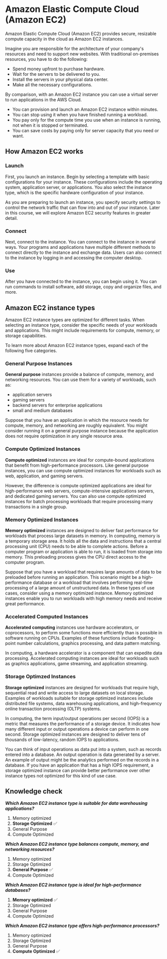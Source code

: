 # Amazon Elastic Compute Cloud (Amazon EC2)

Amazon Elastic Compute Cloud (Amazon EC2) provides secure, resizable compute capacity in the cloud as Amazon EC2 instances. 

Imagine you are responsible for the architecture of your company's resources and need to support new websites. With traditional on-premises resources, you have to do the following:

* Spend money upfront to purchase hardware.
* Wait for the servers to be delivered to you.
* Install the servers in your physical data center.
* Make all the necessary configurations.

By comparison, with an Amazon EC2 instance you can use a virtual server to run applications in the AWS Cloud.

* You can provision and launch an Amazon EC2 instance within minutes.
* You can stop using it when you have finished running a workload.
* You pay only for the compute time you use when an instance is running, not when it is stopped or terminated.
* You can save costs by paying only for server capacity that you need or want.

## How Amazon EC2 works

### Launch

First, you launch an instance. Begin by selecting a template with basic configurations for your instance. These configurations include the operating system, application server, or applications. You also select the instance type, which is the specific hardware configuration of your instance. 


As you are preparing to launch an instance, you specify security settings to control the network traffic that can flow into and out of your instance. Later in this course, we will explore Amazon EC2 security features in greater detail.

### Connect

Next, connect to the instance. You can connect to the instance in several ways. Your programs and applications have multiple different methods to connect directly to the instance and exchange data. Users can also connect to the instance by logging in and accessing the computer desktop.

### Use

After you have connected to the instance, you can begin using it. You can run commands to install software, add storage, copy and organize files, and more.


## Amazon EC2 instance types

Amazon EC2 instance types are optimized for different tasks. When selecting an instance type, consider the specific needs of your workloads and applications. This might include requirements for compute, memory, or storage capabilities.

To learn more about Amazon EC2 instance types, expand each of the following five categories.

### General Purpose Instances

**General purpose** instances provide a balance of compute, memory, and networking resources. You can use them for a variety of workloads, such as:

* application servers
* gaming servers
* backend servers for enterprise applications
* small and medium databases

Suppose that you have an application in which the resource needs for compute, memory, and networking are roughly equivalent. You might consider running it on a general purpose instance because the application does not require optimization in any single resource area.

### Compute Optimized Instances

**Compute optimized** instances are ideal for compute-bound applications that benefit from high-performance processors. Like general purpose instances, you can use compute optimized instances for workloads such as web, application, and gaming servers.

However, the difference is compute optimized applications are ideal for high-performance web servers, compute-intensive applications servers, and dedicated gaming servers. You can also use compute optimized instances for batch processing workloads that require processing many transactions in a single group.

### Memory Optimized Instances

**Memory optimized** instances are designed to deliver fast performance for workloads that process large datasets in memory. In computing, memory is a temporary storage area. It holds all the data and instructions that a central processing unit (CPU) needs to be able to complete actions. Before a computer program or application is able to run, it is loaded from storage into memory. This preloading process gives the CPU direct access to the computer program.

Suppose that you have a workload that requires large amounts of data to be preloaded before running an application. This scenario might be a high-performance database or a workload that involves performing real-time processing of a large amount of unstructured data. In these types of use cases, consider using a memory optimized instance. Memory optimized instances enable you to run workloads with high memory needs and receive great performance.


### Accelerated Computed Instances

**Accelerated computing** instances use hardware accelerators, or coprocessors, to perform some functions more efficiently than is possible in software running on CPUs. Examples of these functions include floating-point number calculations, graphics processing, and data pattern matching.

In computing, a hardware accelerator is a component that can expedite data processing. Accelerated computing instances are ideal for workloads such as graphics applications, game streaming, and application streaming.

### Storage Optimzed Instances

**Storage optimized** instances are designed for workloads that require high, sequential read and write access to large datasets on local storage. Examples of workloads suitable for storage optimized instances include distributed file systems, data warehousing applications, and high-frequency online transaction processing (OLTP) systems.

In computing, the term input/output operations per second (IOPS) is a metric that measures the performance of a storage device. It indicates how many different input or output operations a device can perform in one second. Storage optimized instances are designed to deliver tens of thousands of low-latency, random IOPS to applications. 

You can think of input operations as data put into a system, such as records entered into a database. An output operation is data generated by a server. An example of output might be the analytics performed on the records in a database. If you have an application that has a high IOPS requirement, a storage optimized instance can provide better performance over other instance types not optimized for this kind of use case.


## Knowledge check

**_Which Amazon EC2 instance type is suitable for data warehousing applications?_**

1. Memory optimized
2. **Storage Optimized** ✅
3. General Purpose
4. Compute Optimized

**_Which Amazon EC2 instance type balances compute, memory, and networking resources?_**


1. Memory optimized
2. Storage Optimized 
3. **General Purpose** ✅
4. Compute Optimized

**_Which Amazon EC2 instance type is ideal for high-performance databases?_**

1. **Memory optimized** ✅
2. Storage Optimized 
3. General Purpose
4. Compute Optimized

**_Which Amazon EC2 instance type offers high-performance processors?_**

1. Memory optimized
2. Storage Optimized 
3. General Purpose
4. **Compute Optimized** ✅